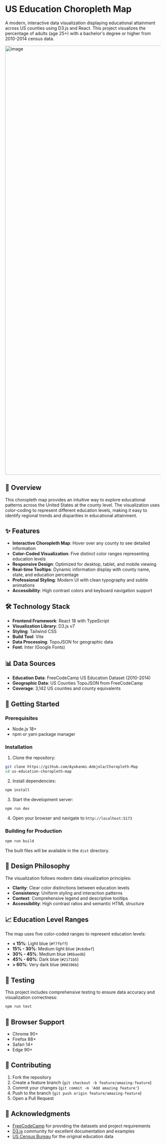 # US Education Choropleth Map

A modern, interactive data visualization displaying educational attainment across US counties using D3.js and React. This project visualizes the percentage of adults (age 25+) with a bachelor's degree or higher from 2010-2014 census data.

<img width="1920" height="1386" alt="image" src="https://github.com/user-attachments/assets/85e9d799-bc04-4e0c-8de7-2f87c1d13320" />


## 🎯 Overview

This choropleth map provides an intuitive way to explore educational patterns across the United States at the county level. The visualization uses color-coding to represent different education levels, making it easy to identify regional trends and disparities in educational attainment.

## ✨ Features

- **Interactive Choropleth Map**: Hover over any county to see detailed information
- **Color-Coded Visualization**: Five distinct color ranges representing education levels
- **Responsive Design**: Optimized for desktop, tablet, and mobile viewing
- **Real-time Tooltips**: Dynamic information display with county name, state, and education percentage
- **Professional Styling**: Modern UI with clean typography and subtle animations
- **Accessibility**: High contrast colors and keyboard navigation support

## 🛠️ Technology Stack

- **Frontend Framework**: React 18 with TypeScript
- **Visualization Library**: D3.js v7
- **Styling**: Tailwind CSS
- **Build Tool**: Vite
- **Data Processing**: TopoJSON for geographic data
- **Font**: Inter (Google Fonts)

## 📊 Data Sources

- **Education Data**: FreeCodeCamp US Education Dataset (2010-2014)
- **Geographic Data**: US Counties TopoJSON from FreeCodeCamp
- **Coverage**: 3,142 US counties and county equivalents

## 🚀 Getting Started

### Prerequisites

- Node.js 18+ 
- npm or yarn package manager

### Installation

1. Clone the repository:
```bash
git clone https://github.com/Ayokanmi-Adejola/Choropleth-Map
cd us-education-choropleth-map
```

2. Install dependencies:
```bash
npm install
```

3. Start the development server:
```bash
npm run dev
```

4. Open your browser and navigate to `http://localhost:5173`

### Building for Production

```bash
npm run build
```

The built files will be available in the `dist` directory.

## 🎨 Design Philosophy

The visualization follows modern data visualization principles:

- **Clarity**: Clear color distinctions between education levels
- **Consistency**: Uniform styling and interaction patterns
- **Context**: Comprehensive legend and descriptive tooltips
- **Accessibility**: High contrast ratios and semantic HTML structure

## 📈 Education Level Ranges

The map uses five color-coded ranges to represent education levels:

- **< 15%**: Light blue (`#f7fbff`)
- **15% - 30%**: Medium light blue (`#c6dbef`)
- **30% - 45%**: Medium blue (`#6baed6`)
- **45% - 60%**: Dark blue (`#2171b5`)
- **> 60%**: Very dark blue (`#08306b`)

## 🧪 Testing

This project includes comprehensive testing to ensure data accuracy and visualization correctness:

```bash
npm run test
```

## 📱 Browser Support

- Chrome 90+
- Firefox 88+
- Safari 14+
- Edge 90+

## 🤝 Contributing

1. Fork the repository
2. Create a feature branch (`git checkout -b feature/amazing-feature`)
3. Commit your changes (`git commit -m 'Add amazing feature'`)
4. Push to the branch (`git push origin feature/amazing-feature`)
5. Open a Pull Request


## 🙏 Acknowledgments

- [FreeCodeCamp](https://www.freecodecamp.org/) for providing the datasets and project requirements
- [D3.js](https://d3js.org/) community for excellent documentation and examples
- [US Census Bureau](https://www.census.gov/) for the original education data
